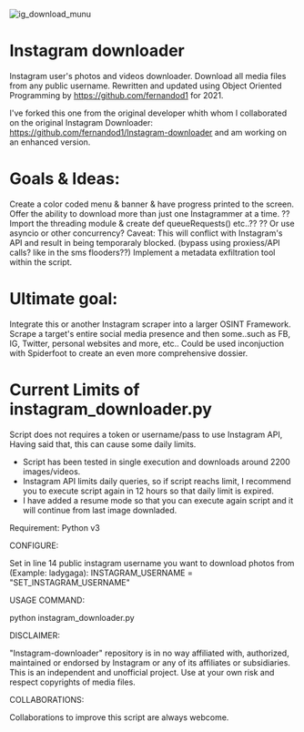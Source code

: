 ![ig_download_munu](https://user-images.githubusercontent.com/46334926/129803943-047d1d27-8b9c-4ee7-b83e-ff39e75056ec.png)
# Instagram downloader
Instagram user's photos and videos downloader.
Download all media files from any public username. 
Rewritten and updated using Object Oriented Programming by https://github.com/fernandod1 for 2021.

I've forked this one from the original developer whith whom I collaborated on the original 
Instagram Downloader: https://github.com/fernandod1/Instagram-downloader
and am working on an enhanced version.

# Goals & Ideas:
Create a color coded menu & banner & have progress printed to the screen. 
Offer the ability to download more than just one Instagrammer at a time.
?? Import the threading module & create def queueRequests() etc..??
?? Or use asyncio or other concurrency?
Caveat: This will conflict with Instagram's API and result in being temporaraly blocked. (bypass using proxiess/API calls? like in the sms flooders??)
Implement a metadata exfiltration tool within the script.

# Ultimate goal: 
Integrate this or another Instagram scraper into a larger OSINT Framework.
Scrape a target's entire social media presence and then some..such as FB, IG, Twitter, personal websites and more, etc..
Could be used inconjuction with Spiderfoot to create an even more comprehensive dossier.  

# Current Limits of instagram_downloader.py
Script does not requires a token or username/pass to use Instagram API, 
Having said that, this can cause some daily limits.

- Script has been tested in single execution and downloads around 2200 images/videos.
- Instagram API limits daily queries, so if script reachs limit, I recommend you to execute script again in 12 hours so that daily limit is expired.
- I have added a resume mode so that you can execute again script and it will continue from last image downladed.

Requirement: Python v3

CONFIGURE:

Set in line 14 public instagram username you want to download photos from (Example: ladygaga):
INSTAGRAM_USERNAME = "SET_INSTAGRAM_USERNAME"

USAGE COMMAND:

python instagram_downloader.py

DISCLAIMER:

"Instagram-downloader" repository is in no way affiliated with, authorized, maintained or endorsed by Instagram or any of its affiliates or subsidiaries. This is an independent and unofficial project. Use at your own risk and respect copyrights of media files.

COLLABORATIONS:

Collaborations to improve this script are always webcome.

